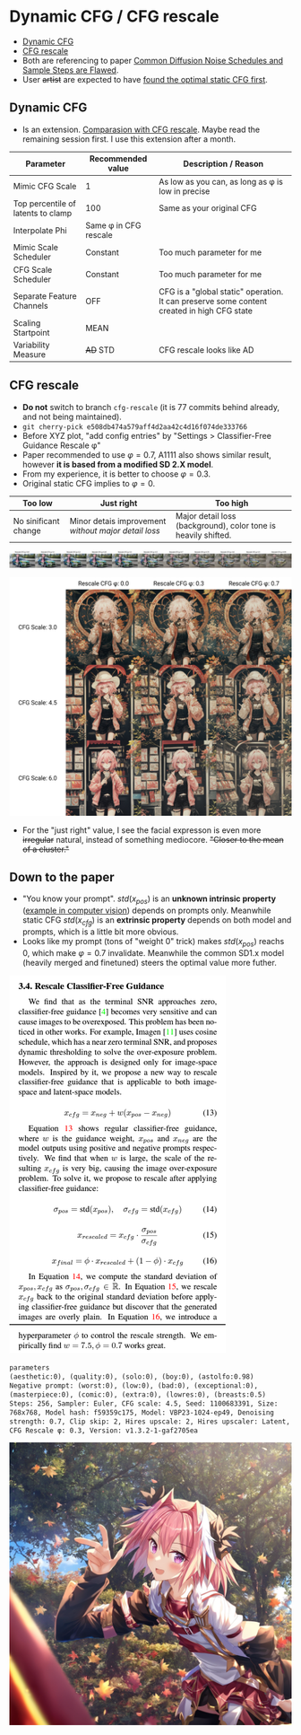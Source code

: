 # Dynamic CFG / CFG rescale #

- [Dynamic CFG](https://github.com/mcmonkeyprojects/sd-dynamic-thresholding)
- [CFG rescale](https://github.com/AUTOMATIC1111/stable-diffusion-webui/pull/10555)
- Both are referencing to paper [Common Diffusion Noise Schedules and Sample Steps are Flawed](https://arxiv.org/abs/2305.08891).
- User ~~artist~~ are expected to have [found the optimal static CFG first](./cfg_step.md).

## Dynamic CFG ##

- Is an extension. [Comparasion with CFG rescale](https://github.com/AUTOMATIC1111/stable-diffusion-webui/pull/10555#issuecomment-1679346072). Maybe read the remaining session first. I use this extension after a month.

|Parameter|Recommended value|Description / Reason|
|---|---|---|
|Mimic CFG Scale|1|As low as you can, as long as φ is low in precise|
|Top percentile of latents to clamp|100|Same as your original CFG|
|Interpolate Phi|Same φ in CFG rescale||
|Mimic Scale Scheduler|Constant|Too much parameter for me|
|CFG Scale Scheduler|Constant|Too much parameter for me|
|Separate Feature Channels|OFF|CFG is a "global static" operation. It can preserve some content created in high CFG state|
|Scaling Startpoint|MEAN||
|Variability Measure|~~AD~~ STD|CFG rescale looks like AD|

## CFG rescale ##

- **Do not** switch to branch `cfg-rescale` (it is 77 commits behind already, and not being maintained).
- `git cherry-pick e508db474a579aff4d2aa42c4d16f074de333766`
- Before XYZ plot, "add config entries" by "Settings > Classifier-Free Guidance Rescale φ"
- Paper recommended to use $\varphi=0.7$, A1111 also shows similar result, however **it is based from a modified SD 2.X model**.
- From my experience, it is better to choose $\varphi=0.3$.
- Original static CFG implies to $\varphi=0$.

|Too low|Just right|Too high|
|---|---|---|
|No sinificant change|Minor detais improvement *without major detail loss*|Major detail loss (background), color tone is heavily shifted.|

![IMG_9400.jpg](./img/IMG_9400.jpg)

![xyz_grid-0061-3150724351-4320-3640-3.0-48-20230627003700.jpg](./img/xyz_grid-0061-3150724351-4320-3640-3.0-48-20230627003700.jpg)

- For the "just right" value, I see the facial expresson is even more ~~irregular~~ natural, instead of something mediocore. ~~"Closer to the mean of a cluster."~~

## Down to the paper ##

- "You know your prompt". $std(x_{pos})$ is an **unknown intrinsic property** ([example in computer vision](https://towardsdatascience.com/what-are-intrinsic-and-extrinsic-camera-parameters-in-computer-vision-7071b72fb8ec)) depends on prompts only. Meanwhile static CFG $std(x_{cfg})$ is an **extrinsic property** depends on both model and prompts, which is a little bit more obvious.
- Looks like my prompt (tons of "weight 0" trick) makes $std(x_{pos})$ reachs 0, which make $\varphi=0.7$ invalidate. Meanwhile the common SD1.x model (heavily merged and finetuned) steers the optimal value more futher.

![screencap-23062601.png](./img/screencap-23062601.png)

```
parameters
(aesthetic:0), (quality:0), (solo:0), (boy:0), (astolfo:0.98)
Negative prompt: (worst:0), (low:0), (bad:0), (exceptional:0), (masterpiece:0), (comic:0), (extra:0), (lowres:0), (breasts:0.5)
Steps: 256, Sampler: Euler, CFG scale: 4.5, Seed: 1100683391, Size: 768x768, Model hash: f59359c175, Model: VBP23-1024-ep49, Denoising strength: 0.7, Clip skip: 2, Hires upscale: 2, Hires upscaler: Latent, CFG Rescale φ: 0.3, Version: v1.3.2-1-gaf2705ea
```

![230722-1100683391-1536-1536-4.5-256-20230625235720.png](./img/230722-1100683391-1536-1536-4.5-256-20230625235720.png)
